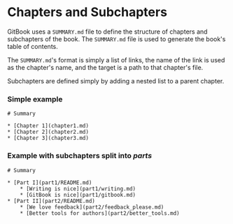# Chapters and Subchapters

GitBook uses a `SUMMARY.md` file to define the structure of chapters and subchapters of the book. The `SUMMARY.md` file is  used to generate the book's table of contents.

The `SUMMARY.md`'s format is simply a list of links, the name of the link is used as the chapter's name, and the target is a path to that chapter's file.

Subchapters are defined simply by adding a nested list to a parent chapter.

### Simple example

```
# Summary

* [Chapter 1](chapter1.md)
* [Chapter 2](chapter2.md)
* [Chapter 3](chapter3.md)
```

### Example with subchapters split into *parts*

```
# Summary

* [Part I](part1/README.md)
    * [Writing is nice](part1/writing.md)
    * [GitBook is nice](part1/gitbook.md)
* [Part II](part2/README.md)
    * [We love feedback](part2/feedback_please.md)
    * [Better tools for authors](part2/better_tools.md)
```

